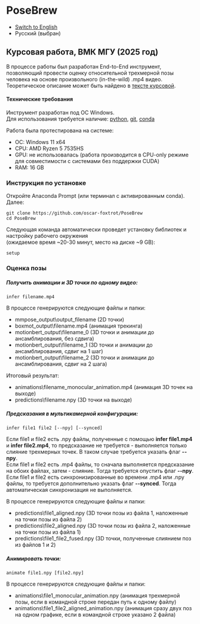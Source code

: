 # PoseBrew

- [Switch to English](README_en.md)  
- Русский (выбран)

## Курсовая работа, ВМК МГУ (2025 год) <br>
В процессе работы был разработан End-to-End инструмент, позволяющий провести оценку относительной трехмерной позы человека на основе произвольного (in-the-wild) .mp4 видео. Теоретическое описание может быть найдено в [тексте курсовой](). 

#### Технические требования
Инструмент разработан под ОС Windows. <br>
Для использования требуется наличие: [python](https://www.python.org/downloads/), [git](https://git-scm.com/downloads), [conda](https://docs.conda.io/projects/conda/en/latest/user-guide/install/index.html)

Работа была протестирована на системе:
- ОС: Windows 11 x64
- CPU: AMD Ryzen 5 7535HS
- GPU: не использовалась (работа производится в CPU-only режиме для совместимости с системами без поддержки CUDA)
- RAM: 16 GB

### Инструкция по установке <br>
Откройте Anaconda Prompt (или терминал с активированным conda).  
Далее:
```
git clone https://github.com/oscar-foxtrot/PoseBrew
cd PoseBrew
```
Следующая команда автоматически проведет установку библиотек и настройку рабочего окружения <br>
(ожидаемое время ~20-30 минут, место на диске ~9 GB):
```
setup
```

### Оценка позы <br>
##### Получить анимации и 3D точки по одному видео:
```
infer filename.mp4
```

В процессе генерируются следующие файлы и папки:
- mmpose_output\output_filename (2D точки)
- boxmot_output\filename.mp4 (анимация трекинга)
- motionbert_output\filename_0 (3D точки и анимации до ансамблирования, без сдвига)
- motionbert_output\filename_1 (3D точки и анимации до ансамблирования, сдвиг на 1 шаг)
- motionbert_output\filename_2 (3D точки и анимации до ансамблирования, сдвиг на 2 шага)

Итоговый результат:
- animations\filename_monocular_animation.mp4 (анимация 3D точек на выходе)
- predictions\filename.npy (3D точки на выходе)

##### Предсказания в мультикамерной конфигурации:
```
infer file1 file2 [--npy] [--synced]
```
Если file1 и file2 есть .npy файлы, полученные с помощью **infer file1.mp4** и **infer file2.mp4**, то предсказание не требуется - выполняется только слияние трехмерных точек. В таком случае требуется указать флаг **--npy**. <br>
Если file1 и file2 есть .mp4 файлы, то сначала выполняется предсказание на обоих файлах, затем - слияние. Тогда требуется опустить флаг **--npy**. <br>
Если file1 и file2 есть синхронизированные во времени .mp4 или .npy файлы, то требуется дополнительно указать флаг **--synced**. Тогда автоматическая синхронизация не выполняется.

    
В процессе генерируются следующие файлы и папки:
- predictions\file1_aligned.npy (3D точки позы из файла 1, наложенные на точки позы из файла 2)
- predictions\file2_aligned.npy (3D точки позы из файла 2, наложенные на точки позы из файла 1)
- predictions\file1_file2_fused.npy (3D точки, полученные слиянием поз из файлов 1 и 2)

##### Анимировать точки:
```
animate file1.npy [file2.npy]
```
В процессе генерируются следующие файлы и папки:
- animations\file1_monocular_animation.npy (анимация трехмерной позы, если в командной строке передан путь к одному файлу)
- animations\file1_file2_aligned_animation.npy (анимация сразу двух поз на одном графике, если в командной строке указано 2 файла)
